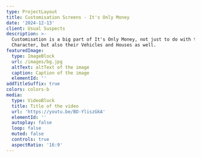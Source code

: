 ```yaml
---
type: ProjectLayout
title: Customisation Screens - It's Only Money
date: '2024-12-13'
client: Usual Suspects
description: >-
  Customisation is a big part of It's Only Money, not just to do with the
  Character, but also their Vehicles and Houses as well.
featuredImage:
  type: ImageBlock
  url: /images/bg.jpg
  altText: altText of the image
  caption: Caption of the image
  elementId: ''
addTitleSuffix: true
colors: colors-b
media:
  type: VideoBlock
  title: Title of the video
  url: 'https://youtu.be/BD-YliszGkA'
  elementId: ''
  autoplay: false
  loop: false
  muted: false
  controls: true
  aspectRatio: '16:9'
---
```

